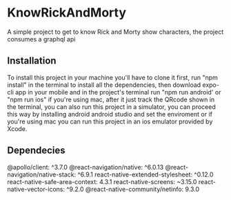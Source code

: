 # KnowRickAndMorty
A simple project to get to know Rick and Morty show characters, the project consumes a graphql api
## Installation
To install this project in your machine you'll have to clone it first, run "npm install" in the terminal to install all the dependencies, then download expo-cli app in your mobile and in the project's terminal run "npm run android' or "npm run ios" if you're using mac, after it just track the QRcode shown in the terminal, you can also run this project in a simulator, you can proceed this way by installing android android studio and set the enviroment or if you're using mac you can run this project in an ios emulator provided by Xcode.

## Dependecies
  @apollo/client: ^3.7.0
  @react-navigation/native: ^6.0.13
  @react-navigation/native-stack: ^6.9.1
  react-native-extended-stylesheet: ^0.12.0
  react-native-safe-area-context: 4.3.1
  react-native-screens: ~3.15.0
  react-native-vector-icons: ^9.2.0
  @react-native-community/netinfo: 9.3.0
